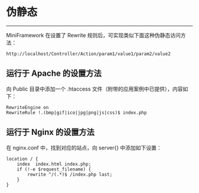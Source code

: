 # 伪静态

---

MiniFramework 在设置了 Rewrite 规则后，可实现类似下面这种伪静态访问方法：

`http://localhost/Controller/Action/param1/value1/param2/value2`

## 运行于 Apache 的设置方法

向 Public 目录中添加一个 .htaccess 文件（附带的应用案例中已提供），内容如下：

```
RewriteEngine on
RewriteRule !.(bmp|gif|ico|jpg|png|js|css)$ index.php
```

## 运行于 Nginx 的设置方法

在 nginx.conf 中，找到对应的站点，向 server{} 中添加如下设置：

```
location / {
    index  index.html index.php;
    if (!-e $request_filename) {
        rewrite ^/(.*)$ /index.php last;
    }
}
```



